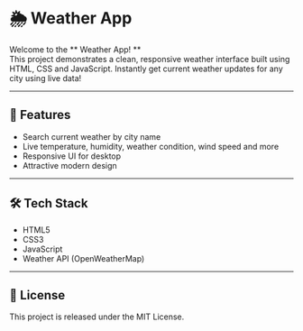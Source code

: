 
# 🌦️ Weather App

Welcome to the ** Weather App! **  
This project demonstrates a clean, responsive weather interface built using HTML, CSS and JavaScript. Instantly get current weather updates for any city using live data!

---

## 🚀 Features

- Search current weather by city name
- Live temperature, humidity, weather condition, wind speed and more
- Responsive UI for desktop
- Attractive modern design

---

## 🛠️ Tech Stack

- HTML5
- CSS3
- JavaScript 
- Weather API (OpenWeatherMap)

---

## 📄 License

This project is released under the MIT License.
